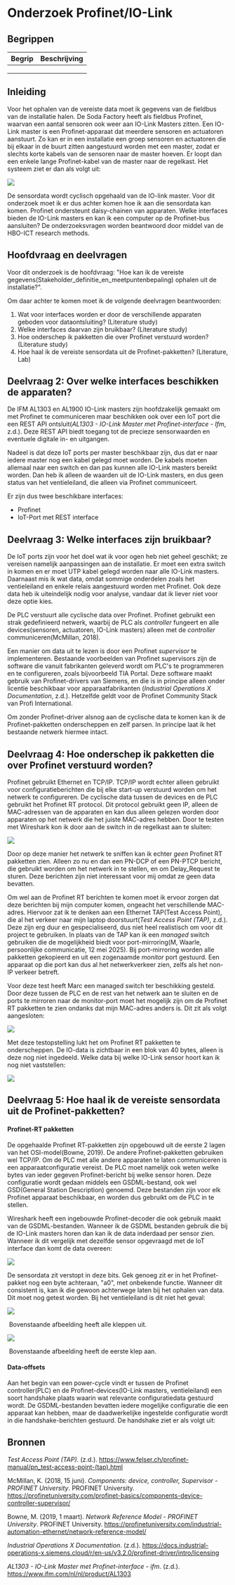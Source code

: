# Onderzoek Profinet/IO-Link

## Begrippen

| Begrip | Beschrijving |
| ------ | ------------ |
|        |              |
|        |              |
|        |              |



## Inleiding

Voor het ophalen van de vereiste data moet ik gegevens van de fieldbus van de installatie halen. De Soda Factory heeft als fieldbus Profinet, waarvan een aantal sensoren ook weer aan IO-Link Masters zitten. Een IO-Link master is een Profinet-apparaat dat meerdere sensoren en actuatoren aanstuurt. Zo kan er in een installatie een groep sensoren en actuatoren die bij elkaar in de buurt zitten aangestuurd worden met een master, zodat er slechts korte kabels van de sensoren naar de master hoeven. Er loopt dan een enkele lange Profinet-kabel van de master naar de regelkast. Het systeem ziet er dan als volgt uit:

![](../../out/docs/research/profinet-io-link-diagram/profinet-io-link-diagram.png)



De sensordata wordt cyclisch opgehaald van de IO-link master. Voor dit onderzoek moet ik er dus achter komen hoe ik aan die sensordata kan komen. Profinet ondersteunt daisy-chainen van apparaten. Welke interfaces bieden de IO-Link masters en kan ik een computer op de Profinet-bus aansluiten?  De onderzoeksvragen worden beantwoord door middel van de HBO-ICT research methods. 

## Hoofdvraag en deelvragen

Voor dit onderzoek is de hoofdvraag: "Hoe kan ik de vereiste gegevens(Stakeholder_definitie_en_meetpuntenbepaling) ophalen uit de installatie?". 

Om daar achter te komen moet ik de volgende deelvragen beantwoorden:

1. Wat voor interfaces worden er door de verschillende apparaten geboden voor dataontsluiting? (Literature study)
2. Welke interfaces daarvan zijn bruikbaar? (Literature study)
3. Hoe onderschep ik pakketten die over Profinet verstuurd worden? (Literature study)
4. Hoe haal ik de vereiste sensordata uit de Profinet-pakketten? (Literature, Lab)



## Deelvraag 2: Over welke interfaces beschikken de apparaten?

De IFM AL1303 en AL1900 IO-Link masters zijn hoofdzakelijk gemaakt om met Profinet te communiceren maar beschikken ook over een IoT port die een REST API ontsluit(*AL1303 - IO-Link Master met Profinet-interface - Ifm*, z.d.). Deze REST API biedt toegang tot de precieze sensorwaarden en eventuele digitale in- en uitgangen. 

Nadeel is dat deze IoT ports per master beschikbaar zijn, dus dat er naar iedere master nog een kabel gelegd moet worden. De kabels moeten allemaal naar een switch en dan pas kunnen alle IO-Link masters bereikt worden. Dan heb ik alleen de waarden uit de IO-Link masters, en dus geen status van het ventieleiland, die alleen via Profinet communiceert.

Er zijn dus twee beschikbare interfaces:

- Profinet
- IoT-Port met REST interface



## Deelvraag 3: Welke interfaces zijn bruikbaar?

De IoT ports zijn voor het doel wat ik voor ogen heb niet geheel geschikt; ze vereisen namelijk aanpassingen aan de installatie. Er moet een extra switch in komen en er moet UTP kabel gelegd worden naar alle IO-Link masters. Daarnaast mis ik wat data, omdat sommige onderdelen zoals het ventieleiland en enkele relais aangestuurd worden met Profinet. Ook deze data heb ik uiteindelijk nodig voor analyse, vandaar dat ik liever niet voor deze optie kies.

De PLC verstuurt alle cyclische data over Profinet. Profinet gebruikt een strak gedefinieerd netwerk, waarbij de PLC als *controller* fungeert en alle devices(sensoren, actuatoren, IO-Link masters) alleen met de *controller* communiceren(McMillan, 2018). 

Een manier om data uit te lezen is door een Profinet *supervisor* te implementeren. Bestaande voorbeelden van Profinet supervisors zijn de software die vanuit fabrikanten geleverd wordt om PLC's te programmeren en te configureren, zoals bijvoorbeeld TIA Portal. Deze software maakt gebruik van Profinet-drivers van Siemens, en die is in principe alleen onder licentie beschikbaar voor apparaatfabrikanten (*Industrial Operations X Documentation*, z.d.). Hetzelfde geldt voor de Profinet Community Stack van Profi International. 

Om zonder Profinet-driver alsnog aan de cyclische data te komen kan ik de Profinet-pakketten onderscheppen en zelf parsen. In principe laat ik het bestaande netwerk hiermee intact. 

## Deelvraag 4: Hoe onderschep ik pakketten die over Profinet verstuurd worden?

Profinet gebruikt Ethernet en TCP/IP. TCP/IP wordt echter alleen gebruikt voor configuratieberichten die bij elke start-up verstuurd worden om het netwerk te configureren. De cyclische data tussen de devices en de PLC gebruikt het Profinet RT protocol. Dit protocol gebruikt geen IP, alleen de MAC-adressen van de apparaten en kan dus alleen gelezen worden door apparaten op het netwerk die het juiste MAC-adres hebben. Door te testen met Wireshark kon ik door aan de switch in de regelkast aan te sluiten:

![](Profinet_network.png)

Door op deze manier het netwerk te sniffen kan ik echter *geen* Profinet RT pakketten zien. Alleen zo nu en dan een PN-DCP of een PN-PTCP bericht, die gebruikt worden om het netwerk in te stellen, en om Delay_Request te sturen. Deze berichten zijn niet interessant voor mij omdat ze geen data bevatten. 

Om wel aan de Profinet RT berichten te komen moet ik ervoor zorgen dat deze berichten bij mijn computer komen, ongeacht het verschillende MAC-adres. Hiervoor zat ik te denken aan een Ethernet TAP(Test Access Point), die al het verkeer naar mijn laptop doorstuurt(*Test Access Point (TAP)*, z.d.). Deze zijn erg duur en gespecialiseerd, dus niet heel realistisch om voor dit project te gebruiken. In plaats van de TAP kan ik een *managed* switch gebruiken die de mogelijkheid biedt voor port-mirroring(M, Waarle, persoonlijke communicatie, 12 mei 2025). Bij port-mirroring worden alle pakketten gekopieerd en uit een zogenaamde *monitor* port gestuurd. Een apparaat op die port kan dus al het netwerkverkeer zien, zelfs als het non-IP verkeer betreft. 

Voor deze test heeft Marc een managed switch ter beschikking gesteld. Door deze tussen de PLC en de rest van het netwerk aan te sluiten en de ports te mirroren naar de monitor-port moet het mogelijk zijn om de Profinet RT pakketten te zien ondanks dat mijn MAC-adres anders is. Dit zit als volgt aangesloten:

![](Profinet_network_managed.png)

Met deze testopstelling lukt het om Profinet RT pakketten te onderscheppen. De IO-data is zichtbaar in een blok van 40 bytes, alleen is deze nog niet ingedeeld. Welke data bij welke IO-Link sensor hoort kan ik nog niet vaststellen:

![](40-bytes.png)

## Deelvraag 5: Hoe haal ik de vereiste sensordata uit de Profinet-pakketten?

#### Profinet-RT pakketten

De opgehaalde Profinet RT-pakketten zijn opgebouwd uit de eerste 2 lagen van het OSI-model(Bowne, 2019). De andere Profinet-pakketten gebruiken wel TCP/IP. Om de PLC met alle andere apparaten te laten communiceren is een apparaatconfiguratie vereist. De PLC moet namelijk ook weten welke bytes van ieder gegeven Profinet-bericht bij welke sensor horen. Deze configuratie wordt gedaan middels een GSDML-bestand, ook wel GSD(General Station Description) genoemd. Deze bestanden zijn voor elk Profinet apparaat beschikbaar, en worden dus gebruikt om de PLC in te stellen.

Wireshark heeft een ingebouwde Profinet-decoder die ook gebruik maakt van de GSDML-bestanden. Wanneer ik de GSDML bestanden gebruik die bij de IO-Link masters horen dan kan ik de data inderdaad per sensor zien. Wanneer ik dit vergelijk met dezelfde sensor opgevraagd met de IoT interface dan komt de data overeen:

![](WiresharkvsIoT.png)

De sensordata zit verstopt in deze bits. Gek genoeg zit er in het Profinet-pakket nog een byte achteraan, "a0", met onbekende functie. Wanneer dit consistent is, kan ik die gewoon achterwege laten bij het ophalen van data. Dit moet nog getest worden. Bij het ventieleiland is dit niet het geval:

![](first-valve-off.png)

​							Bovenstaande afbeelding heeft alle kleppen uit.

![](first-valve-on.png)

​							Bovenstaande afbeelding heeft de eerste klep aan.



#### Data-offsets

Aan het begin van een power-cycle vindt er tussen de Profinet controller(PLC) en de Profinet-devices(IO-Link masters, ventieleiland) een soort handshake plaats waarin wat relevante configuratiedata gestuurd wordt. De GSDML-bestanden bevatten iedere mogelijke configuratie die een apparaat kan hebben, maar de daadwerkelijke ingestelde configuratie wordt in die handshake-berichten gestuurd. De handshake ziet er als volgt uit:



## Bronnen

*Test Access Point (TAP)*. (z.d.). https://www.felser.ch/profinet-manual/pn_test-access-point-(tap).html

McMillan, K. (2018, 15 juni). *Components: device, controller, Supervisor - PROFINET University*. PROFINET University. https://profinetuniversity.com/profinet-basics/components-device-controller-supervisor/

Bowne, M. (2019, 1 maart). *Network Reference Model - PROFINET University*. PROFINET University. https://profinetuniversity.com/industrial-automation-ethernet/network-reference-model/

*Industrial Operations X Documentation*. (z.d.). https://docs.industrial-operations-x.siemens.cloud/r/en-us/v3.2.0/profinet-driver/intro/licensing

*AL1303 - IO-Link Master met Profinet-interface - ifm*. (z.d.). https://www.ifm.com/nl/nl/product/AL1303
